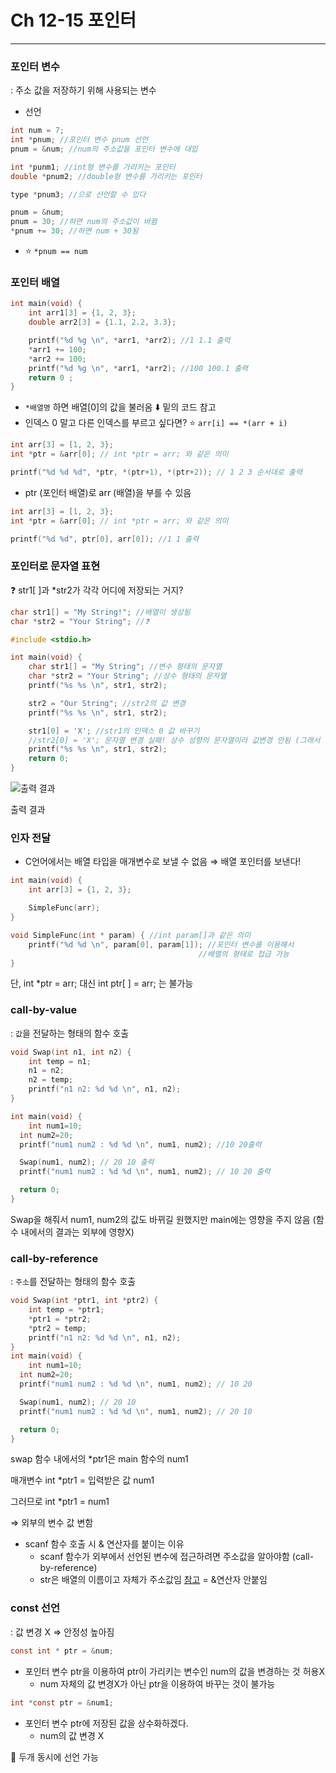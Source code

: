 # Ch 12-15 포인터

---

### 포인터 변수

: 주소 값을 저장하기 위해 사용되는 변수

- 선언

```c
int num = 7;
int *pnum; //포인터 변수 pnum 선언
pnum = &num; //num의 주소값을 포인터 변수에 대입
```

```c
int *punm1; //int형 변수를 가리키는 포인터
double *pnum2; //double형 변수를 가리키는 포인터

type *pnum3; //으로 선언할 수 있다
```

```c
pnum = &num;
pnum = 30; //하면 num의 주소값이 바뀜
*pnum += 30; //하면 num + 30됨
```

- ⭐ `*pnum == num`

### 포인터 배열

```c
int main(void) {
	int arr1[3] = {1, 2, 3};
	double arr2[3] = {1.1, 2.2, 3.3};

	printf("%d %g \n", *arr1, *arr2); //1 1.1 출력
	*arr1 += 100;
	*arr2 += 100;
	printf("%d %g \n", *arr1, *arr2); //100 100.1 출력
	return 0 ;
}
```

- `*배열명` 하면 배열[0]의 값을 불러옴 ⬇️ 밑의 코드 참고
- 인덱스 0  말고 다른 인덱스를 부르고 싶다면?  ⭐ `arr[i] == *(arr + i)`

```c
int arr[3] = [1, 2, 3};
int *ptr = &arr[0]; // int *ptr = arr; 와 같은 의미

printf("%d %d %d", *ptr, *(ptr+1), *(ptr+2)); // 1 2 3 순서대로 출력
```

- ptr (포인터 배열)로 arr (배열)을 부를 수 있음

```c
int arr[3] = [1, 2, 3};
int *ptr = &arr[0]; // int *ptr = arr; 와 같은 의미

printf("%d %d", ptr[0], arr[0]); //1 1 출력 
```

### 포인터로 문자열 표현

❓ str1[ ]과 *str2가 각각 어디에 저장되는 거지?

```c
char str1[] = "My String!"; //배열이 생성됨 
char *str2 = "Your String"; //❓
```

```c
#include <stdio.h>

int main(void) {
	char str1[] = "My String"; //변수 형태의 문자열
	char *str2 = "Your String"; //상수 형태의 문자열
	printf("%s %s \n", str1, str2);

    str2 = "Our String"; //str2의 값 변경
    printf("%s %s \n", str1, str2);

    str1[0] = 'X'; //str1의 인덱스 0 값 바꾸기
    //str2[0] = 'X'; 문자열 변경 실패! 상수 성향의 문자열이라 값변경 안됨 (그래서 주석처리함) 주석 뺴면 오류
    printf("%s %s \n", str1, str2);
    return 0;
}
```

![출력 결과](https://s3-us-west-2.amazonaws.com/secure.notion-static.com/2daf9fa9-0001-474e-8e31-5f9671277a68/Untitled.png)

출력 결과

### 인자 전달

- C언어에서는 배열 타입을 매개변수로 보낼 수 없음 ⇒ 배열 포인터를 보낸다!

```c
int main(void) { 
	int arr[3] = {1, 2, 3};

	SimpleFunc(arr);
}

void SimpleFunc(int * param) { //int param[]과 같은 의미
	printf("%d %d \n", param[0], param[1]); //포인터 변수를 이용해서 
                                          //배열의 형태로 접급 가능
}
```

단, int *ptr = arr; 대신  int ptr[ ] = arr; 는 불가능

### call-by-value

: `값`을 전달하는 형태의 함수 호출

```c
void Swap(int n1, int n2) {
	int temp = n1;
	n1 = n2;
	n2 = temp;
	printf("n1 n2: %d %d \n", n1, n2);
}

int main(void) { 
	int num1=10;
  int num2=20;
  printf("num1 num2 : %d %d \n", num1, num2); //10 20출력

  Swap(num1, num2); // 20 10 출력 
  printf("num1 num2 : %d %d \n", num1, num2); // 10 20 출력

  return 0;
}
```

Swap을 해줘서 num1, num2의 값도 바뀌길 원했지만 main에는 영향을 주지 않음 (함수 내에서의 결과는 외부에 영향X)

### call-by-reference

: `주소`를 전달하는 형태의 함수 호출

```c
void Swap(int *ptr1, int *ptr2) {
	int temp = *ptr1;
	*ptr1 = *ptr2;
	*ptr2 = temp;
	printf("n1 n2: %d %d \n", n1, n2);
}
int main(void) { 
	int num1=10;
  int num2=20;
  printf("num1 num2 : %d %d \n", num1, num2); // 10 20

  Swap(num1, num2); // 20 10
  printf("num1 num2 : %d %d \n", num1, num2); // 20 10

  return 0;
}
```

swap 함수 내에서의 *ptr1은 main 함수의 num1

매개변수 int *ptr1 = 입력받은 값 num1 

그러므로 int *ptr1 = num1 

⇒ 외부의 변수 값 변함

- scanf 함수 호출 시 & 연산자를 붙이는 이유
    - scanf 함수가 외부에서 선언된 변수에 접근하려면 주소값을 알아야함 (call-by-reference)
    - str은 배열의 이름이고 자체가 주소값임 [참고](https://www.notion.so/Ch-12-15-c9b4827127ae4265898885424b9b7fae) = &연산자 안붙임

### const 선언

: 값 변경 X ⇒ 안정성 높아짐

```c
const int * ptr = &num; 
```

- 포인터 변수 ptr을 이용하여 ptr이 가리키는 변수인 num의 값을 변경하는 것 허용X
    - num 자체의 값 변경X가 아닌 ptr을 이용하여 바꾸는 것이 불가능

```c
int *const ptr = &num1;
```

- 포인터 변수 ptr에 저장된 값을 상수화하겠다.
    - num의 값 변경 X

🔼 두개 동시에 선언 가능

